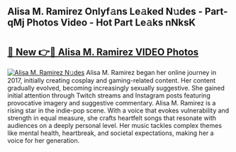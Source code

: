## Alisa M. Ramirez Onlyf𝚊ns Le𝚊ked N𝚞des - Part-qMj Photos Video - Hot Part Le𝚊ks nNksK

# <h2><a href="http://ab54032.deff.icu/?id=Alisa+M.+Ramirez">🔗 New 👉🔴 Alisa M. Ramirez VIDEO Photos</a></h2>

[![Alisa M. Ramirez N𝚞des](https://i.imgur.com/rIISA9y.gif)](http://ab54032.deff.icu/?id=Alisa+M.+Ramirez)
Alisa M. Ramirez began her online journey in 2017, initially creating cosplay and gaming-related content. Her content gradually evolved, becoming increasingly sexually suggestive. She gained initial attention through Twitch streams and Instagram posts featuring provocative imagery and suggestive commentary. Alisa M. Ramirez is a rising star in the indie-pop scene. With a voice that evokes vulnerability and strength in equal measure, she crafts heartfelt songs that resonate with audiences on a deeply personal level. Her music tackles complex themes like mental health, heartbreak, and societal expectations, making her a voice for her generation.
